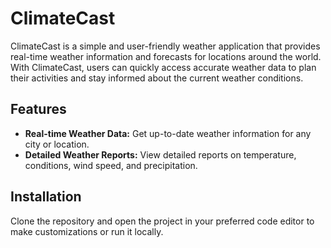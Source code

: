 # ClimateCast
ClimateCast is a simple and user-friendly weather application that provides real-time weather information and forecasts for locations around the world.
With ClimateCast, users can quickly access accurate weather data to plan their activities and stay informed about the current weather conditions.

## Features

- **Real-time Weather Data:** Get up-to-date weather information for any city or location.
- **Detailed Weather Reports:** View detailed reports on temperature, conditions, wind speed, and precipitation.
## Installation

Clone the repository and open the project in your preferred code editor to make customizations or run it locally.
